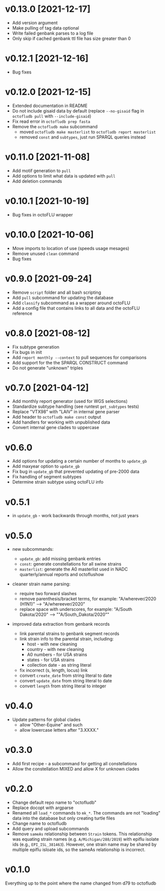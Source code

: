 v0.13.0 [2021-12-17]
====================

 * Add version argument
 * Make pulling of tag data optional
 * Write failed genbank parses to a log file
 * Only skip if cached genbank ttl file has size greater than 0

v0.12.1 [2021-12-16]
====================

 * Bug fixes

v0.12.0 [2021-12-15]
====================

 * Extended documentation in README
 * Do not include gisaid data by default (replace `--no-gisaid` flag in
   `octofludb pull` with `--include-gisaid`)
 * Fix read error in `octofludb prep fasta`
 * Remove the `octofludb make` subcommand
   - moved `octofludb make masterlist` to `octofludb report masterlist` 
   - removed `const` and `subtypes`, just run SPARQL queries instead

v0.11.0 [2021-11-08]
====================

 * Add motif generation to `pull`
 * Add options to limit what data is updated with `pull`
 * Add deletion commands

v0.10.1 [2021-10-19]
====================

 * Bug fixes in octoFLU wrapper

v0.10.0 [2021-10-06]
====================
 
 * Move imports to location of use (speeds usage mesages)
 * Remove unused `clean` command
 * Bug fixes

v0.9.0 [2021-09-24]
===================

 * Remove `script` folder and all bash scripting
 * Add `pull` subcommand for updating the database
 * Add `classify` subcommand as a wrapper around octoFLU
 * Add a config file that contains links to all data and the octoFLU reference

v0.8.0 [2021-08-12]
===================

 * Fix subtype generation
 * Fix bugs in init
 * Add `report monthly --context` to pull sequences for comparisons
 * Add support for the the SPARQL CONSTRUCT command
 * Do not generate "unknown" triples

v0.7.0 [2021-04-12]
===================

 * Add monthly report generator (used for WGS selections)
 * Standardize subtype handling (see runtest `get_subtypes` tests)
 * Replace "VTX98" with "LAIV" in internal gene parser
 * Add header to `octofludb make const` output
 * Add handlers for working with unpublished data
 * Convert internal gene clades to uppercase

v0.6.0
======

 * Add options for updating a certain number of months to `update_gb`
 * Add maxyear option to `update_gb`
 * Fix bug in `update_gb` that prevented updating of pre-2000 data
 * Fix handling of segment subtypes
 * Determine strain subtype using octoFLU info

v0.5.1
======

 * in `update_gb` - work backwards through months, not just years

v0.5.0
======

 * new subcommands:
   * `update_gb`: add missing genbank entries
   * `const`: generate constellations for all swine strains
   * `masterlist`: generate the A0 masterlist used in NADC quarterly/annual
     reports and octoflushow

 * cleaner strain name parsing:
   * require two forward slashes
   * remove parenthesis/bracket terms, for example:
        "A/wherever/2020 (H1N1)" --> "A/whereever/2020"
   * replace space with underscores, for example:
        "A/South Dakota/2020" --> ""A/South_Dakota/2020""

 * improved data extraction from genbank records 
   * link parental strains to genbank segment records
   * link strain info to the parental strain, including: 
     * host - with new cleaning
     * country - with new cleaning
     * A0 numbers - for USA strains
     * states - for USA strains
     * collection date - as string literal
   * fix incorrect (s, length, locus) link
   * convert `create_date` from string literal to date
   * convert `update_date` from string literal to date
   * convert `length` from string literal to integer

v0.4.0
======

 * Update patterns for global clades
   * allow "Other-Equine" and such
   * allow lowercase letters after "3.XXXX."

v0.3.0
======

 * Add first recipe - a subcommand for getting all constellations
 * Allow the constellation MIXED and allow X for unknown clades

v0.2.0
======

 * Change default repo name to "octofludb"
 * Replace docopt with argparse
 * Renamed all `load_*` commands to `mk_*`. The commands are not "loading" data
   into the database but only creating turtle files
 * Change name to octofludb
 * Add query and upload subcommands
 * Remove `sameAs` relationship between `Strain` tokens. This relationship was
   equating strain names (e.g. `A/Michigan/288/2019`) with epiflu isolate ids
   (e.g., `EPI_ISL_381463`). However, one strain name may be shared by multiple
   epiflu isloate ids, so the sameAs relationship is incorrect. 

v0.1.0
======

Everything up to the point where the name changed from d79 to octofludb
